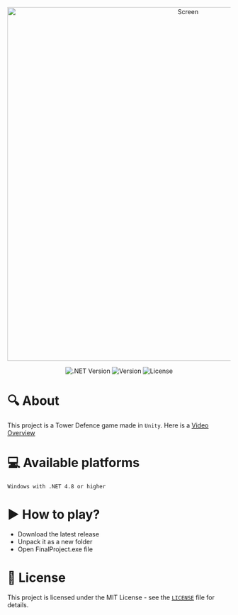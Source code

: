 <p align="center">
   <a href="https://ibb.co/9y2CPnx"><img src="https://i.ibb.co/ssQM7jT/Screen.png" width=800 alt="Screen" border="0"></a><a target='_blank' href='https://ru.imgbb.com/'></a>
</p>

<p align="center">
   <img src="https://img.shields.io/badge/Engine-Unity-blueviolet" alt=".NET Version">
   <img src="https://img.shields.io/badge/Version-1.0.0-blue" alt="Version"> 
   <img src="https://img.shields.io/badge/License-MIT-brightgreen" alt="License">
</p>

# 🔍 About

This project is a Tower Defence game made in `Unity`. Here is a [Video Overview](https://disk.yandex.ru/i/7LM2hFETMYMroQ)

# 💻 Available platforms

```
Windows with .NET 4.8 or higher
```

# ▶️ How to play?

- Download the latest release
- Unpack it as a new folder
- Open FinalProject.exe file

# 📝 License

This project is licensed under the MIT License - see the [`LICENSE`](LICENSE) file for details.

